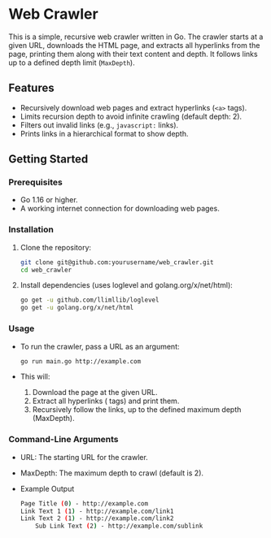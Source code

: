 # Web Crawler

This is a simple, recursive web crawler written in Go. The crawler starts at a given URL, downloads the HTML page, and extracts all hyperlinks from the page, printing them along with their text content and depth. It follows links up to a defined depth limit (`MaxDepth`).

## Features

- Recursively download web pages and extract hyperlinks (`<a>` tags).
- Limits recursion depth to avoid infinite crawling (default depth: 2).
- Filters out invalid links (e.g., `javascript:` links).
- Prints links in a hierarchical format to show depth.

## Getting Started

### Prerequisites

- Go 1.16 or higher.
- A working internet connection for downloading web pages.

### Installation

1. Clone the repository:
   ```bash
   git clone git@github.com:yourusername/web_crawler.git
   cd web_crawler

2.	Install dependencies (uses loglevel and golang.org/x/net/html):
    ```bash
    go get -u github.com/llimllib/loglevel
    go get -u golang.org/x/net/html

### Usage

- To run the crawler, pass a URL as an argument:

    ```bash
    go run main.go http://example.com

- This will:

	1.	Download the page at the given URL.
	2.	Extract all hyperlinks (<a> tags) and print them.
	3.	Recursively follow the links, up to the defined maximum depth (MaxDepth).

### Command-Line Arguments

-	URL: The starting URL for the crawler.
-	MaxDepth: The maximum depth to crawl (default is 2).

- Example Output

    ```bash
    Page Title (0) - http://example.com
    Link Text 1 (1) - http://example.com/link1
    Link Text 2 (1) - http://example.com/link2
        Sub Link Text (2) - http://example.com/sublink